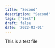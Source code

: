 ```yaml
---
title: "Second"
description: "Second"
tags: ["test"]
draft: false
date: '2022-03-01'
---
```


This is a test file